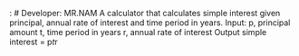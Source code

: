 : # Developer: MR.NAM 
A calculator that calculates simple interest given principal, annual rate of interest and time period in years. 
Input:    p, principal amount    t, time period in years    r, annual rate of interest Output    simple interest = p*t*r 
